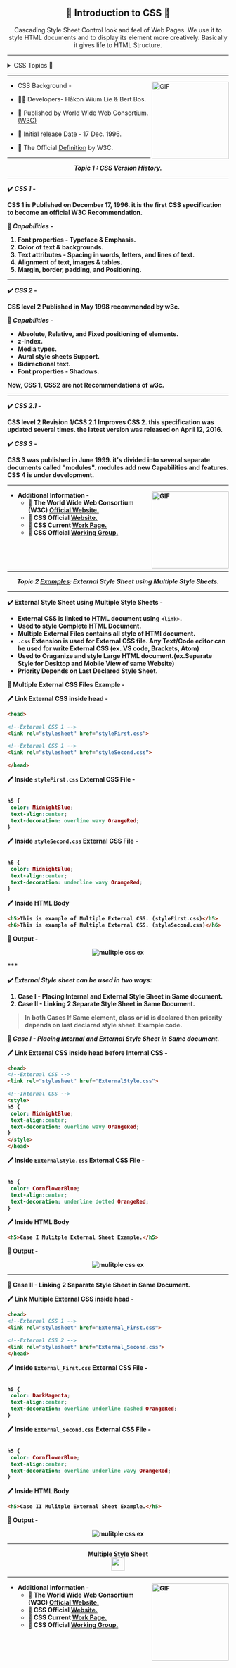  <h2 align="center"><b>📜 Introduction to CSS 📜 </b></h2>
 <p align="center">
Cascading Style Sheet Control look and feel of Web Pages. We use it to style  HTML documents and to display its element more creatively. Basically it gives life to HTML Structure. 
</p>


*** 
<details>
  <summary markdown="span"> CSS Topics 📁  </summary>

1. CSS Version History.<a href="#history">👇</a>
2. External Style Sheet using Multiple Style Sheets.<a href="Rushikesh_CSS_MultipleStyleSheet.md">👉</a>
3. Value Lengths and Percentages.<a href="Rushikesh_CSS_ValueLenPer.md">👉</a>

</details>

***

<img align="right" height="175px" alt="GIF" src="https://media.giphy.com/media/UTRXtonjpNJraR8BhR/giphy.gif" />


  
* CSS Background -
 
 * 👨‍💻 Developers- Håkon Wium Lie & Bert Bos. 
 * 📑 Published by	World Wide Web Consortium.[ (W3C) ](https://www.w3.org/TR/CSS2/) 
 * 📅 Initial release Date - 17	Dec. 1996.
 * 🔗 The Official  [Definition](https://www.w3.org/TR/CSS/#css) by W3C.
   

***

<P align="center" id="history"><b><i>Topic 1 : CSS Version History.</i><b></p>
  
****
  
✔️ ***CSS 1 -***

CSS 1 is Published on December 17, 1996. it is the first CSS specification to become an official W3C Recommendation. 

📝 ***Capabilities -***

1. Font properties - Typeface & Emphasis.
2. Color of text & backgrounds.
3. Text attributes - Spacing in words, letters, and lines of text.
4. Alignment of text, images & tables.
5. Margin, border, padding, and Positioning.

***

✔️ ***CSS 2 -***

CSS level 2 Published in May 1998 recommended by w3c. 


📝 ***Capabilities -***

- Absolute, Relative, and Fixed positioning of elements.
-  z-index.
-  Media types. 
-  Aural style sheets Support.
-  Bidirectional text. 
-  Font properties - Shadows.
  
Now, CSS 1, CSS2 are not Recommendations of w3c.

***

✔️ ***CSS 2.1 -***

CSS level 2 Revision 1/CSS 2.1 Improves CSS 2. this specification was updated several times. the latest version
was released on April 12, 2016.

✔️ ***CSS 3 -***

CSS 3 was published in June 1999. it's divided into several separate documents called "modules". modules add new Capabilities and features. CSS 4 is under development. 


***


<img align="right" height="175px" alt="GIF" src="https://media.giphy.com/media/L8K62iTDkzGX6/giphy.gif"/>


<p aligh="left">
  
- Additional Information -
  - 🔗 The World Wide Web Consortium (W3C) [Official Website.](https://www.w3.org)
   - 🔗  CSS Official [Website.](https://www.w3.org/Style/CSS/)
   - 🔗 CSS Current [Work Page.](https://www.w3.org/Style/CSS/current-work)
   - 🔗 CSS Official [Working Group.](https://www.w3.org/Style/CSS/members)
   
  
  




<br>
<br>
<br>



***

<P align="center" id="multiple"><b><i>Topic 2 <u>Examples</u>: External Style Sheet using Multiple Style Sheets.</i><b></p>
  
***


✔️ External Style Sheet using Multiple Style Sheets - 

- External CSS is linked to HTML document using `<link>`.
- Used to style Complete HTML Document.
- Multiple External Files contains all style of HTMl document. 
- `.css` Extension is used for External CSS file. Any Text/Code editor can be used for write External CSS (ex. VS code, Brackets, Atom)
- Used to Oraganize and style Large HTML document.(ex.Separate Style for Desktop and Mobile View of same Website)
- Priority Depends on Last Declared Style Sheet.


📝 Multiple External CSS Files Example -

🖊️ Link External CSS inside head -

```html
<head>

<!--External CSS 1 -->
<link rel="stylesheet" href="styleFirst.css">

<!--External CSS 1 -->
<link rel="stylesheet" href="styleSecond.css">

</head>

```
🖊️ Inside `styleFirst.css` External CSS File -

```css

h5 {
 color: MidnightBlue;
 text-align:center;
 text-decoration: overline wavy OrangeRed;
}

```
🖊️ Inside `styleSecond.css` External CSS File -

```css

h6 {
 color: MidnightBlue;
 text-align:center;
 text-decoration: underline wavy OrangeRed;
}

```
🖊️ Inside HTML Body

```html
<h5>This is example of Multiple External CSS. (styleFirst.css)</h5>
<h6>This is example of Multiple External CSS. (styleSecond.css)</h6>
```


📄 Output -

<!-- <h5 style="color:MidnightBlue;text-align:center;text-decoration: overline wavy OrangeRed;">This is example of Multiple External CSS. (styleFirst.css)</h5>
<h6 style="color:MidnightBlue;text-align:center;text-decoration: underline wavy OrangeRed;">This is example of Multiple External CSS. (styleSecond.css)</h6> -->

<p align=" center"><img alt="mulitple css ex" src="multiple.png"></p>
***


✔️ ***External Style sheet can be used in two ways:***

1. Case I - Placing Internal and External Style Sheet in Same document. 
2. Case II - Linking 2 Separate Style Sheet in Same Document. 

>In both Cases If Same element, class or id is declared then priority depends on last declared style sheet. Example code. 


📝 ***Case I - Placing Internal and External Style Sheet in Same document.***

🖊️ Link External CSS inside head before Internal CSS -

```html
<head>
<!--External CSS -->
<link rel="stylesheet" href="ExternalStyle.css">

<!--Internal CSS -->
<style>
h5 {
 color: MidnightBlue;
 text-align:center;
 text-decoration: overline wavy OrangeRed;
}
</style>
</head>

```
🖊️ Inside `ExternalStyle.css` External CSS File -

```css

h5 {
 color: CornflowerBlue;
 text-align:center;
 text-decoration: underline dotted OrangeRed;
}

```

🖊️ Inside HTML Body

```html
<h5>Case I Mulitple External Sheet Example.</h5>
```


📄 Output -

<!-- <h5 style="color:MidnightBlue;text-align:center;text-decoration: overline wavy OrangeRed;">Case I Mulitple External Sheet Example.</h5>

***
🖊️ If `ExternalStyle.css` declared after Internal CSS then,

📄 Output - 

<h5 style="color:CornflowerBlue;text-align:center;text-decoration: underline dotted OrangeRed;">Case I Mulitple External Sheet Example.</h5> -->

<p align=" center"><img alt="mulitple css ex" src="mcase1.png"></p>


***

📝 Case II - Linking 2 Separate Style Sheet in Same Document. 


🖊️ Link Multiple External CSS inside head  -

```html
<head>
<!--External CSS 1 -->
<link rel="stylesheet" href="External_First.css">

<!--External CSS 2 -->
<link rel="stylesheet" href="External_Second.css">
</head>

```
🖊️ Inside `External_First.css` External CSS File -

```css

h5 {
 color: DarkMagenta;
 text-align:center;
 text-decoration: overline underline dashed OrangeRed;
}

```

🖊️ Inside `External_Second.css` External CSS File -

```css

h5 {
 color: CornflowerBlue;
 text-align:center;
 text-decoration: overline underline wavy OrangeRed;
}

```

🖊️ Inside HTML Body

```html
<h5>Case II Mulitple External Sheet Example.</h5>
```


📄 Output -

<!-- <h5 style="color:MidnightBlue;text-align:center;text-decoration: overline underline wavy OrangeRed;">Case II Mulitple External Sheet Example.</h5>

***
🖊️ If `External_First.css` declared after `External_Second.css` then,

📄 Output - 

<h5 style="color:CornflowerBlue;text-align:center;text-decoration: overline underline dashed OrangeRed;">Case II Mulitple External Sheet Example.</h5> -->

<p align=" center"><img alt="mulitple css ex" src="mcase2.png"></p>

***
<p align="center">Multiple Style Sheet <br><a href="Rushikesh_CSS_MultipleStyleSheet.md"><img src="https://image.flaticon.com/icons/png/128/130/130871.png?ga=GA1.2.454436195.1606303868" width="30px" height="30px"/></a></p>



***

<img align="right" height="175px" alt="GIF" src="https://media.giphy.com/media/L8K62iTDkzGX6/giphy.gif"/>


<p align="left">
  
- Additional Information -
  - 🔗 The World Wide Web Consortium (W3C) [Official Website.](https://www.w3.org)
   - 🔗  CSS Official [Website.](https://www.w3.org/Style/CSS/)
   - 🔗 CSS Current [Work Page.](https://www.w3.org/Style/CSS/current-work)
   - 🔗 CSS Official [Working Group.](https://www.w3.org/Style/CSS/members)
   
   
